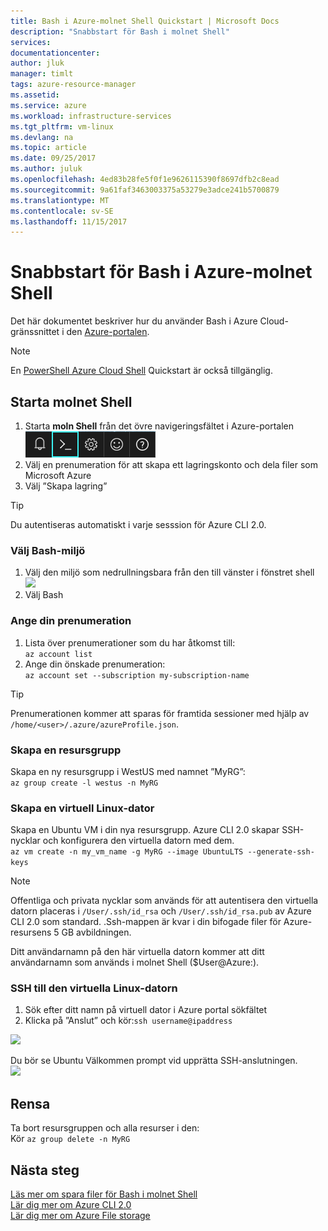 ```yaml
---
title: Bash i Azure-molnet Shell Quickstart | Microsoft Docs
description: "Snabbstart för Bash i molnet Shell"
services: 
documentationcenter: 
author: jluk
manager: timlt
tags: azure-resource-manager
ms.assetid: 
ms.service: azure
ms.workload: infrastructure-services
ms.tgt_pltfrm: vm-linux
ms.devlang: na
ms.topic: article
ms.date: 09/25/2017
ms.author: juluk
ms.openlocfilehash: 4ed83b28fe5f0f1e9626115390f8697dfb2c8ead
ms.sourcegitcommit: 9a61faf3463003375a53279e3adce241b5700879
ms.translationtype: MT
ms.contentlocale: sv-SE
ms.lasthandoff: 11/15/2017
---
```

# <a name="quickstart-for-bash-in-azure-cloud-shell"></a>Snabbstart för Bash i Azure-molnet Shell

Det här dokumentet beskriver hur du använder Bash i Azure Cloud-gränssnittet i den [Azure-portalen](https://ms.portal.azure.com/).

> [!NOTE]
> En [PowerShell Azure Cloud Shell](quickstart-powershell.md) Quickstart är också tillgänglig.

## <a name="start-cloud-shell"></a>Starta molnet Shell
1. Starta **moln Shell** från det övre navigeringsfältet i Azure-portalen <br>
![](media/quickstart/shell-icon.png)
2. Välj en prenumeration för att skapa ett lagringskonto och dela filer som Microsoft Azure
3. Välj ”Skapa lagring”

> [!TIP]
> Du autentiseras automatiskt i varje sesssion för Azure CLI 2.0.

### <a name="select-the-bash-environment"></a>Välj Bash-miljö
1. Välj den miljö som nedrullningsbara från den till vänster i fönstret shell <br>
![](media/quickstart/env-selector.png)
2. Välj Bash

### <a name="set-your-subscription"></a>Ange din prenumeration
1. Lista över prenumerationer som du har åtkomst till: <br>
`az account list`
2. Ange din önskade prenumeration: <br>
`az account set --subscription my-subscription-name`

> [!TIP]
> Prenumerationen kommer att sparas för framtida sessioner med hjälp av `/home/<user>/.azure/azureProfile.json`.

### <a name="create-a-resource-group"></a>Skapa en resursgrupp
Skapa en ny resursgrupp i WestUS med namnet ”MyRG”: <br>
`az group create -l westus -n MyRG` <br>

### <a name="create-a-linux-vm"></a>Skapa en virtuell Linux-dator
Skapa en Ubuntu VM i din nya resursgrupp. Azure CLI 2.0 skapar SSH-nycklar och konfigurera den virtuella datorn med dem. <br>
`az vm create -n my_vm_name -g MyRG --image UbuntuLTS --generate-ssh-keys`

> [!NOTE]
> Offentliga och privata nycklar som används för att autentisera den virtuella datorn placeras i `/User/.ssh/id_rsa` och `/User/.ssh/id_rsa.pub` av Azure CLI 2.0 som standard. .Ssh-mappen är kvar i din bifogade filer för Azure-resursens 5 GB avbildningen.

Ditt användarnamn på den här virtuella datorn kommer att ditt användarnamn som används i molnet Shell ($User@Azure:).

### <a name="ssh-into-your-linux-vm"></a>SSH till den virtuella Linux-datorn
1. Sök efter ditt namn på virtuell dator i Azure portal sökfältet
2. Klicka på ”Anslut” och kör:`ssh username@ipaddress`

![](media/quickstart/sshcmd-copy.png)

Du bör se Ubuntu Välkommen prompt vid upprätta SSH-anslutningen. <br>
![](media/quickstart/ubuntu-welcome.png)

## <a name="cleaning-up"></a>Rensa 
Ta bort resursgruppen och alla resurser i den: <br>
Kör `az group delete -n MyRG`

## <a name="next-steps"></a>Nästa steg
[Läs mer om spara filer för Bash i molnet Shell](persisting-shell-storage.md) <br>
[Lär dig mer om Azure CLI 2.0](https://docs.microsoft.com/cli/azure/) <br>
[Lär dig mer om Azure File storage](../storage/files/storage-files-introduction.md) <br>